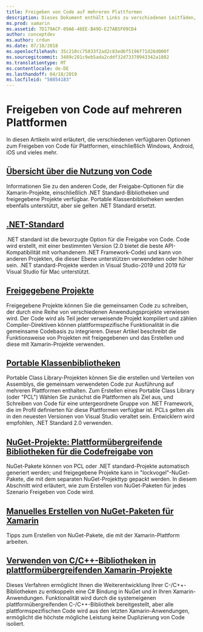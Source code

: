 ```yaml
---
title: Freigeben von Code auf mehreren Plattformen
description: Dieses Dokument enthält Links zu verschiedenen Leitfäden, die Techniken für die Freigabe von Code, einschließlich portable Klassenbibliotheken, gemeinsam genutzte Projekte, .NET Standard und NuGet beschreiben.
ms.prod: xamarin
ms.assetid: 7D179ACF-09A6-46EE-B49D-E27AB5F09CD4
author: conceptdev
ms.author: crdun
ms.date: 07/18/2018
ms.openlocfilehash: 35c210cc75033f2ad2c83ed6f5196f71d26d000f
ms.sourcegitcommit: 3489c281c9eb5ada2cddf32d73370943342a1082
ms.translationtype: MT
ms.contentlocale: de-DE
ms.lasthandoff: 04/18/2019
ms.locfileid: "58854183"
---
```

# <a name="sharing-code-on-multiple-platforms"></a>Freigeben von Code auf mehreren Plattformen

In diesen Artikeln wird erläutert, die verschiedenen verfügbaren Optionen zum Freigeben von Code für Plattformen, einschließlich Windows, Android, iOS und vieles mehr.

## <a name="code-sharing-overviewcode-sharingmd"></a>[Übersicht über die Nutzung von Code](code-sharing.md)

Informationen Sie zu den anderen Code, der Freigabe-Optionen für die Xamarin-Projekte, einschließlich .NET Standard-Bibliotheken und freigegebene Projekte verfügbar. Portable Klassenbibliotheken werden ebenfalls unterstützt, aber sie gelten .NET Standard ersetzt.

## <a name="net-standardcross-platformapp-fundamentalsnet-standardmd"></a>[.NET-Standard](~/cross-platform/app-fundamentals/net-standard.md)

.NET standard ist die bevorzugte Option für die Freigabe von Code. Code wird erstellt, mit einer bestimmten Version (2.0 bietet die beste API-Kompatibilität mit vorhandenem .NET Framework-Code) und kann von anderen Projekten, die dieser Ebene unterstützen verwendeten oder höher sein. .NET standard-Projekte werden in Visual Studio-2019 und 2019 für Visual Studio für Mac unterstützt.

## <a name="shared-projectscross-platformapp-fundamentalsshared-projectsmd"></a>[Freigegebene Projekte](~/cross-platform/app-fundamentals/shared-projects.md)

Freigegebene Projekte können Sie die gemeinsamen Code zu schreiben, der durch eine Reihe von verschiedenen Anwendungsprojekte verwiesen wird. Der Code wird als Teil jeder verweisende Projekt kompiliert und zählen Compiler-Direktiven können plattformspezifische Funktionalität in die gemeinsame Codebasis zu integrieren. Dieser Artikel beschreibt die Funktionsweise von Projekten mit freigegebenen und das Erstellen und diese mit Xamarin-Projekte verwenden.

## <a name="portable-class-librariescross-platformapp-fundamentalspclmd"></a>[Portable Klassenbibliotheken](~/cross-platform/app-fundamentals/pcl.md)

Portable Class Library-Projekten können Sie die erstellen und Verteilen von Assemblys, die gemeinsam verwendeten Code zur Ausführung auf mehreren Plattformen enthalten. Zum Erstellen eines Portable Class Library (oder "PCL") Wählen Sie zunächst die Plattformen als Ziel aus, und Schreiben von Code für eine untergeordnete Gruppe von .NET Framework, die im Profil definierten für diese Plattformen verfügbar ist. PCLs gelten als in den neuesten Versionen von Visual Studio veraltet sein. Entwicklern wird empfohlen, .NET Standard 2.0 verwenden.

## <a name="nuget-projects-multiplatform-libraries-for-code-sharingcross-platformapp-fundamentalsnuget-multiplatform-librariesindexmd"></a>[NuGet-Projekte: Plattformübergreifende Bibliotheken für die Codefreigabe von](~/cross-platform/app-fundamentals/nuget-multiplatform-libraries/index.md)

NuGet-Pakete können von PCL oder .NET standard-Projekte automatisch generiert werden; und freigegebene Projekte kann in "lockvogel"-NuGet-Pakete, die mit dem separaten NuGet-Projekttyp gepackt werden. In diesem Abschnitt wird erläutert, wie zum Erstellen von NuGet-Paketen für jedes Szenario Freigeben von Code wird.

## <a name="manually-creating-nuget-packages-for-xamarincross-platformapp-fundamentalsnuget-manualmd"></a>[Manuelles Erstellen von NuGet-Paketen für Xamarin](~/cross-platform/app-fundamentals/nuget-manual.md)

Tipps zum Erstellen von NuGet-Pakete, die mit der Xamarin-Plattform arbeiten.

## <a name="use-cc-libraries-in-cross-platform-xamarin-projectscross-platformcppindexmd"></a>[Verwenden von C/C++-Bibliotheken in plattformübergreifenden Xamarin-Projekte](~/cross-platform/cpp/index.md)

Dieses Verfahren ermöglicht Ihnen die Weiterentwicklung Ihrer C-/C++-Bibliotheken zu entkoppeln eine C# Bindung in NuGet und in Ihren Xamarin-Anwendungen. Funktionalität wird durch die systemeigenen plattformübergreifenden C-/C++-Bibliothek bereitgestellt, aber alle plattformspezifischen Code wird aus den letzten Xamarin-Anwendungen, ermöglicht die höchste mögliche Leistung keine Duplizierung von Code isoliert. 
